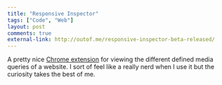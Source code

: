 ```yaml
---
title: "Responsive Inspector"
tags: ["Code", "Web"]
layout: post
comments: true
external-link: http://outof.me/responsive-inspector-beta-released/
---
```


A pretty nice [Chrome extension](https://chrome.google.com/webstore/detail/responsive-inspector-beta/memcdolmmnmnleeiodllgpibdjlkbpim "Responsive Inspector") for viewing the different defined media queries of a website. I sort of feel like a really nerd when I use it but the curiosity takes the best of me.

